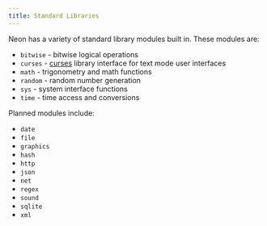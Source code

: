 ```yaml
---
title: Standard Libraries
---
```


Neon has a variety of standard library modules built in.
These modules are:

- `bitwise` - bitwise logical operations
- `curses` - [curses](https://en.wikipedia.org/wiki/Curses_%28programming_library%29) library interface for text mode user interfaces
- `math` - trigonometry and math functions
- `random` - random number generation
- `sys` - system interface functions
- `time` - time access and conversions

Planned modules include:

- `date`
- `file`
- `graphics`
- `hash`
- `http`
- `json`
- `net`
- `regex`
- `sound`
- `sqlite`
- `xml`
